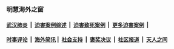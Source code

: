 
### 明慧海外之窗

####  [武汉肺炎](indexes/365.md?t=06210900) &nbsp;|&nbsp;  [迫害案例综述](indexes/328.md?t=06210900) &nbsp;|&nbsp; [迫害致死案例](indexes/277.md?t=06210900)  &nbsp;|&nbsp; [更多迫害案例](indexes/81.md?t=06210900)  &nbsp;|&nbsp; 
####  [时事评论](indexes/19.md?t=06210900) &nbsp;|&nbsp; [海外简讯](indexes/245.md?t=06210900)&nbsp;|&nbsp;  [社会支持](indexes/140.md?t=06210900) &nbsp;|&nbsp; [褒奖决议](indexes/282.md?t=06210900) &nbsp;|&nbsp; [社区报道](indexes/91.md?t=06210900)  &nbsp;|&nbsp; [天人之间](indexes/78.md?t=06210900) 

